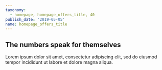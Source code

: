 ```yaml
---
taxonomy:
  - homepage, homepage_offers_title, 40
publish_date: '2019-05-05'
name: homepage_offers_title
---
```


## The numbers speak for themselves

Lorem ipsum dolor sit amet, consectetur adipiscing elit, sed do eiusmod tempor incididunt ut labore et dolore magna aliqua.